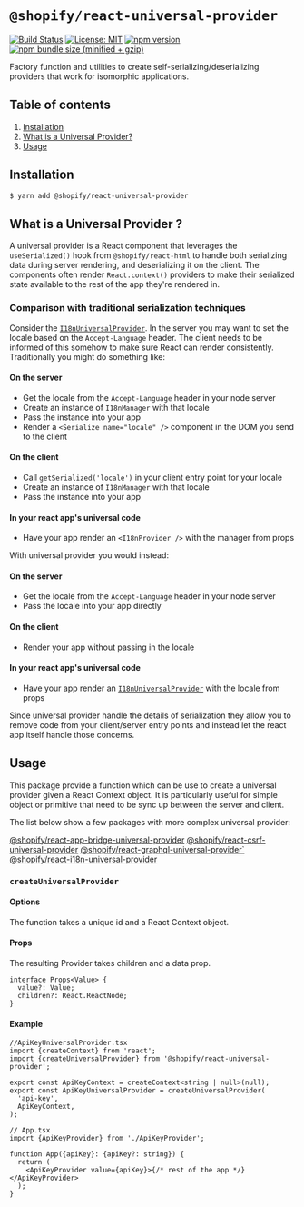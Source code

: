 # `@shopify/react-universal-provider`

[![Build Status](https://travis-ci.org/Shopify/quilt.svg?branch=master)](https://travis-ci.org/Shopify/quilt)
[![License: MIT](https://img.shields.io/badge/License-MIT-green.svg)](LICENSE.md) [![npm version](https://badge.fury.io/js/%40shopify%2Freact-universal-provider.svg)](https://badge.fury.io/js/%40shopify%2Freact-universal-provider.svg) [![npm bundle size (minified + gzip)](https://img.shields.io/bundlephobia/minzip/@shopify/react-universal-provider.svg)](https://img.shields.io/bundlephobia/minzip/@shopify/react-universal-provider.svg)

Factory function and utilities to create self-serializing/deserializing providers that work for isomorphic applications.

## Table of contents

1. [Installation](#installation)
1. [What is a Universal Provider?](#what-is-a-universal-provider)
1. [Usage](#usage)

## Installation

```bash
$ yarn add @shopify/react-universal-provider
```

## What is a Universal Provider ?

A universal provider is a React component that leverages the `useSerialized()` hook from `@shopify/react-html` to handle both serializing data during server rendering, and deserializing it on the client. The components often render `React.context()` providers to make their serialized state available to the rest of the app they're rendered in.

### Comparison with traditional serialization techniques

Consider the [`I18nUniversalProvider`](../react-i18n-universal-provider). In the server you may want to set the locale based on the `Accept-Language` header. The client needs to be informed of this somehow to make sure React can render consistently. Traditionally you might do something like:

#### On the server

- Get the locale from the `Accept-Language` header in your node server
- Create an instance of `I18nManager` with that locale
- Pass the instance into your app
- Render a `<Serialize name="locale" />` component in the DOM you send to the client

#### On the client

- Call `getSerialized('locale')` in your client entry point for your locale
- Create an instance of `I18nManager` with that locale
- Pass the instance into your app

#### In your react app's universal code

- Have your app render an `<I18nProvider />` with the manager from props

With universal provider you would instead:

#### On the server

- Get the locale from the `Accept-Language` header in your node server
- Pass the locale into your app directly

#### On the client

- Render your app without passing in the locale

#### In your react app's universal code

- Have your app render an [`I18nUniversalProvider`](../react-i18n-universal-provider) with the locale from props

Since universal provider handle the details of serialization they allow you to remove code from your client/server entry points and instead let the react app itself handle those concerns.

## Usage

This package provide a function which can be use to create a universal provider given a React Context object.
It is particularly useful for simple object or primitive that need to be sync up between the server and client.

The list below show a few packages with more complex universal provider:

[@shopify/react-app-bridge-universal-provider](../react-app-bridge-universal-provider)
[@shopify/react-csrf-universal-provider](../react-csrf-universal-provider)
[@shopify/react-graphql-universal-provider`](../react-graphql-universal-provider)
[@shopify/react-i18n-universal-provider](../react-i18n-universal-provider)

### `createUniversalProvider`

#### Options

The function takes a unique id and a React Context object.

#### Props

The resulting Provider takes children and a data prop.

```tsx
interface Props<Value> {
  value?: Value;
  children?: React.ReactNode;
}
```

#### Example

```tsx
//ApiKeyUniversalProvider.tsx
import {createContext} from 'react';
import {createUniversalProvider} from '@shopify/react-universal-provider';

export const ApiKeyContext = createContext<string | null>(null);
export const ApiKeyUniversalProvider = createUniversalProvider(
  'api-key',
  ApiKeyContext,
);
```

```tsx
// App.tsx
import {ApiKeyProvider} from './ApiKeyProvider';

function App({apiKey}: {apiKey?: string}) {
  return (
    <ApiKeyProvider value={apiKey}>{/* rest of the app */}</ApiKeyProvider>
  );
}
```

